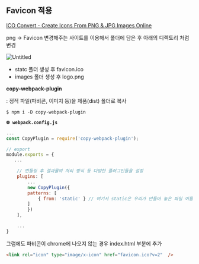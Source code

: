 ## Favicon 적용

[ICO Convert - Create Icons From PNG & JPG Images Online](https://icoconvert.com/)

png → Favicon 변경해주는 사이트를 이용해서 폴더에 담은 후 아래의 디렉토리 처럼 변경

![Untitled](https://user-images.githubusercontent.com/59958929/125202769-0b802100-e2b0-11eb-96df-bd5d69400723.png)

- statc 폴더 생성 후 favicon.ico
- images 폴더 생성 후 logo.png

**copy-webpack-plugin**

: 정적 파일(파비콘, 이미지 등)을 제품(dist) 폴더로 복사

```
$ npm i -D copy-webpack-plugin
```

**`🌐 webpack.config.js`**

```jsx
...
const CopyPlugin = require('copy-webpack-plugin');

// export
module.exports = {
   ...

    // 번들링 후 결과물의 처리 방식 등 다양한 플러그인들을 설정
    plugins: [
        ...
        new CopyPlugin({
        patterns: [
            { from: 'static' } // 여기서 static은 우리가 만들어 놓은 파일 이름!
        ]
        })
    ],

    ...
}
```

그럼에도 파비콘이 chrome에 나오지 않는 경우 index.html <head></head>부분에 추가

```html
<link rel="icon" type="image/x-icon" href="favicon.ico?v=2"  />
```